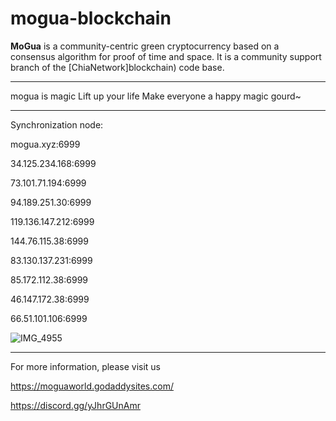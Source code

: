 # mogua-blockchain

**MoGua** is a community-centric green cryptocurrency based on a consensus algorithm for proof of time and space. It is a community support branch of the [ChiaNetwork]blockchain) code base.

***************
mogua is magic  Lift up your life  Make everyone a happy magic gourd~

***************

Synchronization node:

mogua.xyz:6999

34.125.234.168:6999

73.101.71.194:6999

94.189.251.30:6999

119.136.147.212:6999

144.76.115.38:6999

83.130.137.231:6999

85.172.112.38:6999

46.147.172.38:6999

66.51.101.106:6999

![IMG_4955](https://user-images.githubusercontent.com/88072769/138493427-ce9010b9-bd60-4886-8693-a2f7e0b29996.JPG)



***************

For more information, please visit us

https://moguaworld.godaddysites.com/

https://discord.gg/yJhrGUnAmr



